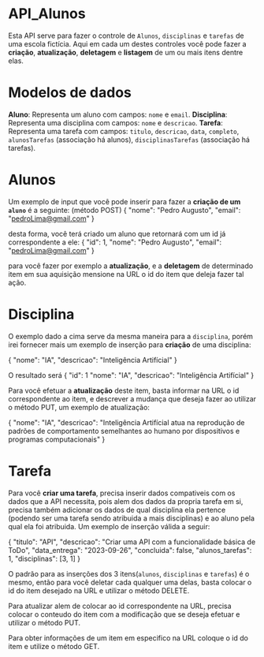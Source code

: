 # API_Alunos
Esta API serve para fazer o controle de `Alunos`, `disciplinas` e `tarefas` de uma escola fictícia.
Aqui em cada um destes controles você pode fazer a **criação**, **atualização**, **deletagem** e **listagem** de um ou mais itens dentre elas.

# Modelos de dados
**Aluno**: Representa um aluno com campos: `nome` e `email`.
**Disciplina**: Representa uma disciplina com campos: `nome` e `descricao`.
**Tarefa**: Representa uma tarefa com campos: `titulo`, `descricao`, `data`, `completo`, `alunosTarefas` (associação há alunos), `disciplinasTarefas` (associação há tarefas).


# Alunos
Um exemplo de input que você pode inserir para fazer a **criação de um `aluno`** é a seguinte: (método POST)
{
    "nome": "Pedro Augusto",
    "email": "pedroLima@gmail.com"
}

desta forma, você terá criado um aluno que retornará com um id já correspondente a ele:
{
    "id": 1,
    "nome": "Pedro Augusto",
    "email": "pedroLima@gmail.com"
}

para você fazer por exemplo a **atualização**, e a **deletagem** de determinado item em sua aquisição mensione na URL o id do item que deleja fazer tal ação.

# Disciplina
O exemplo dado a cima serve da mesma maneira para a `disciplina`, porém irei fornecer mais um exemplo de inserção para **criação** de uma disciplina:

{
    "nome": "IA",
    "descricao": "Inteligência Artifícial"
}

O resultado será
{
    "id": 1
    "nome": "IA",
    "descricao": "Inteligência Artifícial"
}

Para você efetuar a **atualização** deste item, basta informar na URL o id correspondente ao item, e descrever a mudança que deseja fazer ao utilizar o método PUT, um exemplo de atualização:

{
    "nome": "IA",
    "descricao": "Inteligência Artifícial atua na reprodução de padrões de comportamento semelhantes ao humano por dispositivos e programas computacionais"
}

# Tarefa
Para você **criar uma tarefa**, precisa inserir dados compativeis com os dados que a API necessita, pois alem dos dados da propria tarefa em si, precisa também adicionar os dados de qual disciplina ela pertence (podendo ser uma tarefa sendo atribuida a mais disciplinas) e ao aluno pela qual ela foi atribuida. Um exemplo de inserção válida a seguir:

{
  "titulo": "API",
  "descricao": "Criar uma API com a funcionalidade básica de ToDo",
  "data_entrega": "2023-09-26",
  "concluida": false,
  "alunos_tarefas": 1,
  "disciplinas": [3, 1]
}

O padrão para as inserções dos 3 itens(`alunos`, `disciplinas` e `tarefas`) é o mesmo, então para você deletar cada qualquer uma delas, basta colocar o id do item desejado na URL e utilizar o método DELETE.

Para atualizar alem de colocar ao id correspondente na URL, precisa colocar o conteudo do item com a modificação que se deseja efetuar e utilizar o método PUT.

Para obter informações de um item em especifico na URL coloque o id do item e utilize o método GET.

